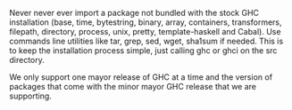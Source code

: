 Never never ever import a package not bundled with the stock GHC installation
(base, time, bytestring, binary, array, containers, transformers, filepath,
directory, process, unix, pretty, template-haskell and Cabal). Use commands
line utilities like tar, grep, sed, wget, sha1sum if needed. This is to keep
the installation process simple, just calling ghc or ghci on the src directory.

We only support one mayor release of GHC at a time and the version of packages
that come with the minor mayor GHC release that we are supporting.


